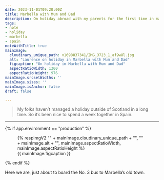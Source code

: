 ```yaml
---
date: 2023-11-01T09:20:00Z
title: Marbella with Mum and Dad
description: On holiday abroad with my parents for the first time in many years
tags:
- note
- holiday
- marbella
- spain
noteWithTitle: true
mainImage:
  cloudinary_unique_path: v1698837341/IMG_3723_1_af9w8l.jpg 
  alt: "Laurence on holiday in Marbella with Mum and Dad"
  figcaption: "On holiday in Marbella with Mum and Dad"
  aspectRatioWidth: 1300
  aspectRatioHeight: 976
mainImage.srcsetWidths: ''
mainImage.sizes: ''
mainImage.isAnchor: false
draft: false

---
```

> My folks haven’t managed a holiday outside of Scotland in a long time. So it’s been nice to spend a week together in Spain. 
---

{% if app.environment == "production" %}
<figure>
  {% respimgV2
    "" + mainImage.cloudinary_unique_path + "",
    "" + mainImage.alt + "",
    mainImage.aspectRatioWidth,
    mainImage.aspectRatioHeight
  %}
  <figcaption>{{ mainImage.figcaption }}</figcaption>
</figure>
{% endif %}

Here we are, just about to board the No. 3 bus to Marbella’s old town.
